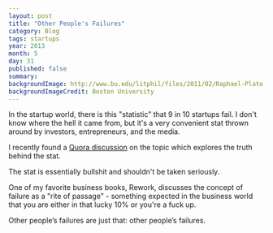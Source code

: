 ```yaml
---
layout: post
title: "Other People's Failures"
category: Blog
tags: startups
year: 2013
month: 5
day: 31
published: false
summary:
backgroundImage: http://www.bu.edu/litphil/files/2011/02/Raphael-Plato-and-Aristotle.jpg
backgroundImageCredit: Boston University
---
```


In the startup world, there is this "statistic" that 9 in 10 startups fail. I don't know where the hell it came from, but it's a very convenient stat thrown around by investors, entrepreneurs, and the media.

I recently found a [Quora discussion](http://www.quora.com/What-is-the-truth-behind-9-out-of-10-startups-fail) on the topic which explores the truth behind the stat.

The stat is essentially bullshit and shouldn't be taken seriously.

One of my favorite business books, Rework, discusses the concept of failure as a "rite of passage" - something expected in the business world that you are either in that lucky 10% or you're a fuck up.

Other people’s failures are just that: other people’s failures.
